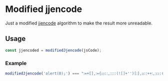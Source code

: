 # Modified jjencode

Just a modified [jjencode](http://utf-8.jp/public/jjencode.html) algorithm to make the result more unreadable.

## Usage

```javascript
const jjencoded = modifiedJjencode(jsCode);
```

### Example

```javascript
modifiedJjencode('alert(0);') === "ᱺ=+[],ᱺ={ꓽꓽꓽ:ᱺ,ᱺᱺᱺᱺ:(![]+'')[ᱺ],ꓽꓽᱺ:++ᱺ,ᱺꓽᱺꓽ:(![]+'')[ᱺ],ꓽᱺꓽ:++ᱺ,ᱺꓽᱺᱺ:({}+'')[ᱺ],ᱺᱺꓽᱺ:(ᱺ.ᱺ+'')[ᱺ],ꓽᱺᱺ:++ᱺ,ᱺᱺᱺꓽ:(!''+'')[ᱺ],ᱺꓽꓽ:++ᱺ,ᱺꓽᱺ:++ᱺ,ᱺᱺꓽꓽ:({}+'')[ᱺ],ᱺᱺꓽ:++ᱺ,ᱺᱺᱺ:++ᱺ,ᱺꓽꓽꓽ:++ᱺ,ᱺꓽꓽᱺ:++ᱺ},ᱺ.ᱺꓽ=(ᱺ.ᱺꓽ=ᱺ+'')[ᱺ.ᱺꓽᱺ]+(ᱺ.ꓽᱺ=ᱺ.ᱺꓽ[ᱺ.ꓽꓽᱺ])+(ᱺ.ᱺᱺ=(ᱺ.ᱺ+'')[ᱺ.ꓽꓽᱺ])+((!ᱺ)+'')[ᱺ.ꓽᱺᱺ]+(ᱺ.ꓽꓽ=ᱺ.ᱺꓽ[ᱺ.ᱺᱺꓽ])+(ᱺ.ᱺ=(!''+'')[ᱺ.ꓽꓽᱺ])+(ᱺ.ꓽ=(!''+'')[ᱺ.ꓽᱺꓽ])+ᱺ.ᱺꓽ[ᱺ.ᱺꓽᱺ]+ᱺ.ꓽꓽ+ᱺ.ꓽᱺ+ᱺ.ᱺ,ᱺ.ᱺᱺ=ᱺ.ᱺ+(!''+'')[ᱺ.ꓽᱺᱺ]+ᱺ.ꓽꓽ+ᱺ.ꓽ+ᱺ.ᱺ+ᱺ.ᱺᱺ,ᱺ.ᱺ=(ᱺ.ꓽꓽꓽ)[ᱺ.ᱺꓽ][ᱺ.ᱺꓽ],ᱺ.ᱺ(ᱺ.ᱺ(ᱺ.ᱺᱺ+'\''+ᱺ.ᱺꓽᱺꓽ+(![]+'')[ᱺ.ꓽᱺꓽ]+ᱺ.ᱺᱺᱺꓽ+'\\'+ᱺ.ꓽꓽᱺ+ᱺ.ᱺᱺꓽ+ᱺ.ꓽᱺꓽ+ᱺ.ꓽꓽ+'('+ᱺ.ꓽꓽꓽ+');'+'\'')())()";
```